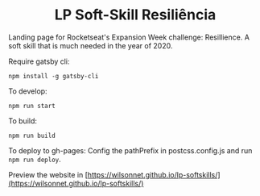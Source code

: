 
<h1 align="center">
  LP Soft-Skill   Resiliência
</h1>

Landing page for Rocketseat's Expansion Week challenge: Resillience. A soft skill that is much needed in the year of 2020.

Require gatsby cli: 

`npm install -g gatsby-cli`
 
To develop: 

`npm run start`
 
To build: 

`npm run build`

To deploy to gh-pages:
Config the pathPrefix in postcss.config.js and run `npm run deploy`.

Preview the website in [https://wilsonnet.github.io/lp-softskills/](https://wilsonnet.github.io/lp-softskills/)